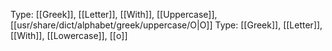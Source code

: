 Type: [[Greek]], [[Letter]], [[With]], [[Uppercase]], [[usr/share/dict/alphabet/greek/uppercase/Ο|Ο]]
Type: [[Greek]], [[Letter]], [[With]], [[Lowercase]], [[ο]]
